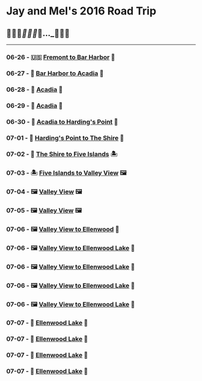 # Jay and Mel's 2016 Road Trip
## 🌵🌵🌵___🌲🌲🌲___🚙..._🌳🌲🌳

---

### 06-26 - 🇺🇸 [Fremont to Bar Harbor](journal/entries/06-26.md) 🦞
### 06-27 - 🦞 [Bar Harbor to Acadia](journal/entries/06-27.md) 🌲
### 06-28 - 🌲 [Acadia](journal/entries/06-28.md) 🌲
### 06-29 - 🌲 [Acadia](journal/entries/06-29.md) 🌲
### 06-30 - 🌲 [Acadia to Harding's Point](journal/entries/06-30.md) 🦫
### 07-01 - 🦫 [Harding's Point to The Shire](journal/entries/07-01.md) 🦟
### 07-02 - 🦟 [The Shire to Five Islands](journal/entries/07-02.md) 🏝
### 07-03 - 🏝 [Five Islands to Valley View](journal/entries/07-03.md)  🖼
### 07-04 - 🖼 [Valley View](journal/entries/07-04.md) 🖼
### 07-05 - 🖼 [Valley View](journal/entries/07-05.md) 🖼
### 07-06 - 🖼 [Valley View to Ellenwood](journal/entries/07-06.md) 🐥
### 07-06 - 🖼  [Valley View to Ellenwood Lake](journal/entries/07-06.md) 🐥
### 07-06 - 🖼  [Valley View to Ellenwood Lake](journal/entries/07-06.md) 🐥
### 07-06 - 🖼  [Valley View to Ellenwood Lake](journal/entries/07-06.md) 🐥
### 07-06 - 🖼  [Valley View to Ellenwood Lake](journal/entries/07-06.md) 🐥
### 07-07 - 🐥  [Ellenwood Lake](journal/entries/07-07.md) 🐥
### 07-07 - 🐥  [Ellenwood Lake](journal/entries/07-07.md) 🐥
### 07-07 - 🐥  [Ellenwood Lake](journal/entries/07-07.md) 🐥
### 07-07 - 🐥  [Ellenwood Lake](journal/entries/07-07.md) 🐥
